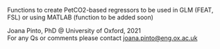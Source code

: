 Functions to create PetCO2-based regressors to be used in GLM (FEAT, FSL) or using MATLAB (function to be added soon) 

Joana Pinto, PhD @ University of Oxford, 2021  \
For any Qs or comments please contact joana.pinto@eng.ox.ac.uk 
